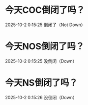 # 今天COC倒闭了吗？

2025-10-2 0:15:25 倒闭了（Not Down）

# 今天NOS倒闭了吗？

2025-10-2 0:15:25 没倒闭（Down）

# 今天NS倒闭了吗？

2025-10-2 0:15:26 没倒闭（Down）

